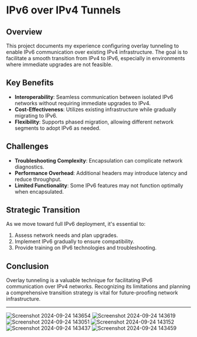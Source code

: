 # IPv6 over IPv4 Tunnels

## Overview

This project documents my experience configuring overlay tunneling to enable IPv6 communication over existing IPv4 infrastructure. The goal is to facilitate a smooth transition from IPv4 to IPv6, especially in environments where immediate upgrades are not feasible.

## Key Benefits

- **Interoperability**: Seamless communication between isolated IPv6 networks without requiring immediate upgrades to IPv4.
- **Cost-Effectiveness**: Utilizes existing infrastructure while gradually migrating to IPv6.
- **Flexibility**: Supports phased migration, allowing different network segments to adopt IPv6 as needed.

## Challenges

- **Troubleshooting Complexity**: Encapsulation can complicate network diagnostics.
- **Performance Overhead**: Additional headers may introduce latency and reduce throughput.
- **Limited Functionality**: Some IPv6 features may not function optimally when encapsulated.

## Strategic Transition

As we move toward full IPv6 deployment, it's essential to:

1. Assess network needs and plan upgrades.
2. Implement IPv6 gradually to ensure compatibility.
3. Provide training on IPv6 technologies and troubleshooting.

## Conclusion

Overlay tunneling is a valuable technique for facilitating IPv6 communication over IPv4 networks. Recognizing its limitations and planning a comprehensive transition strategy is vital for future-proofing network infrastructure.

---
![Screenshot 2024-09-24 143654](https://github.com/user-attachments/assets/bfceed24-a6b7-452b-9b7e-2cc8f8173a85)
![Screenshot 2024-09-24 143619](https://github.com/user-attachments/assets/1e9a6be2-f985-4b56-876f-08f112095fa7)
![Screenshot 2024-09-24 143051](https://github.com/user-attachments/assets/e31e6611-6bb5-4c33-a351-5b933fc83850)
![Screenshot 2024-09-24 143152](https://github.com/user-attachments/assets/88e4668e-47f1-4ff5-baa6-e4669d122d6f)
![Screenshot 2024-09-24 143437](https://github.com/user-attachments/assets/3d4c2020-6a5f-4cdd-a6d7-4edb66c4b790)
![Screenshot 2024-09-24 143459](https://github.com/user-attachments/assets/6fbe021c-3325-401c-a74f-c95d0a125a6a)


